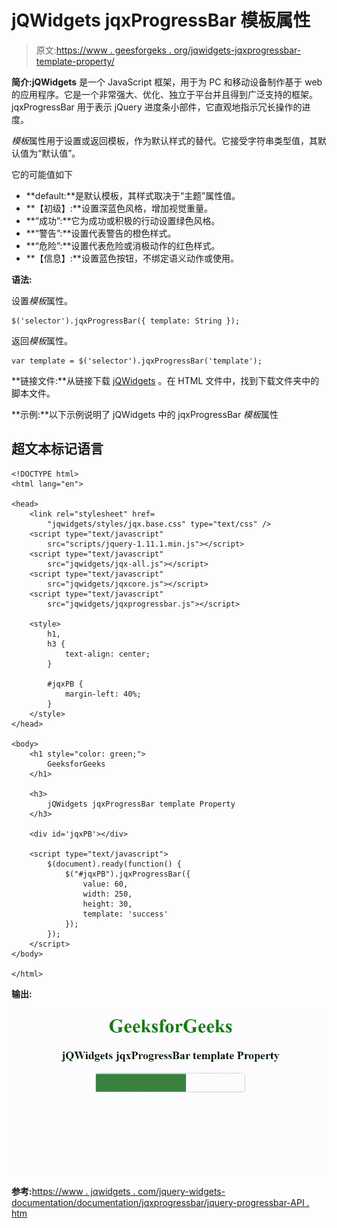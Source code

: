 # jQWidgets jqxProgressBar 模板属性

> 原文:[https://www . geesforgeks . org/jqwidgets-jqxprogressbar-template-property/](https://www.geeksforgeeks.org/jqwidgets-jqxprogressbar-template-property/)

**简介:jQWidgets** 是一个 JavaScript 框架，用于为 PC 和移动设备制作基于 web 的应用程序。它是一个非常强大、优化、独立于平台并且得到广泛支持的框架。jqxProgressBar 用于表示 jQuery 进度条小部件，它直观地指示冗长操作的进度。

*模板*属性用于设置或返回模板，作为默认样式的替代。它接受字符串类型值，其默认值为“默认值”。

它的可能值如下

*   **default:**是默认模板，其样式取决于“主题”属性值。
*   **【初级】:**设置深蓝色风格，增加视觉重量。
*   **“成功”:**它为成功或积极的行动设置绿色风格。
*   **“警告”:**设置代表警告的橙色样式。
*   **“危险”:**设置代表危险或消极动作的红色样式。
*   **【信息】:**设置蓝色按钮，不绑定语义动作或使用。

**语法:**

设置*模板*属性。

```
$('selector').jqxProgressBar({ template: String });
```

返回*模板*属性。

```
var template = $('selector').jqxProgressBar('template');
```

**链接文件:**从链接下载 [jQWidgets](https://www.jqwidgets.com/download/) 。在 HTML 文件中，找到下载文件夹中的脚本文件。

> <link rel="”stylesheet”" href="”jqwidgets/styles/jqx.base.css”" type="”text/css”">

**示例:**以下示例说明了 jQWidgets 中的 jqxProgressBar *模板*属性

## 超文本标记语言

```
<!DOCTYPE html>
<html lang="en">

<head>
    <link rel="stylesheet" href=
        "jqwidgets/styles/jqx.base.css" type="text/css" />
    <script type="text/javascript" 
        src="scripts/jquery-1.11.1.min.js"></script>
    <script type="text/javascript" 
        src="jqwidgets/jqx-all.js"></script>
    <script type="text/javascript" 
        src="jqwidgets/jqxcore.js"></script>
    <script type="text/javascript" 
        src="jqwidgets/jqxprogressbar.js"></script>

    <style>
        h1,
        h3 {
            text-align: center;
        }

        #jqxPB {
            margin-left: 40%;
        }
    </style>
</head>

<body>
    <h1 style="color: green;">
        GeeksforGeeks
    </h1>

    <h3>
        jQWidgets jqxProgressBar template Property
    </h3>

    <div id='jqxPB'></div>

    <script type="text/javascript">
        $(document).ready(function() {
            $("#jqxPB").jqxProgressBar({
                value: 60,
                width: 250,
                height: 30,
                template: 'success'
            });
        });
    </script>
</body>

</html>
```

**输出:**

![](img/586afb7cb3173200a3656e0a11481861.png)

**参考:**[https://www . jqwidgets . com/jquery-widgets-documentation/documentation/jqxprogressbar/jquery-progressbar-API . htm](https://www.jqwidgets.com/jquery-widgets-documentation/documentation/jqxprogressbar/jquery-progressbar-api.htm)
